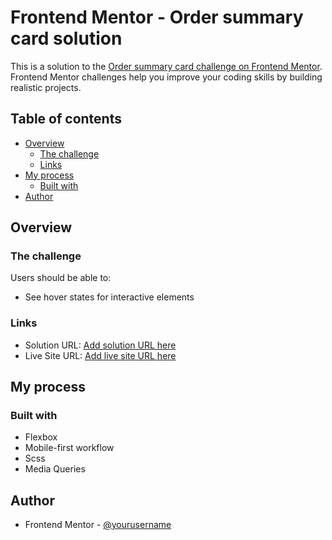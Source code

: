 # Frontend Mentor - Order summary card solution

This is a solution to the [Order summary card challenge on Frontend Mentor](https://www.frontendmentor.io/challenges/order-summary-component-QlPmajDUj). Frontend Mentor challenges help you improve your coding skills by building realistic projects. 

## Table of contents

- [Overview](#overview)
  - [The challenge](#the-challenge)
  - [Links](#links)
- [My process](#my-process)
  - [Built with](#built-with)
- [Author](#author)

## Overview

### The challenge

Users should be able to:

- See hover states for interactive elements

### Links

- Solution URL: [Add solution URL here](https://github.com/mdesignscode/order-summary-component-main)
- Live Site URL: [Add live site URL here](https://your-live-site-url.com)

## My process

### Built with

- Flexbox
- Mobile-first workflow
- Scss
- Media Queries


## Author

- Frontend Mentor - [@yourusername](https://www.frontendmentor.io/profile/mdesignscdr)
